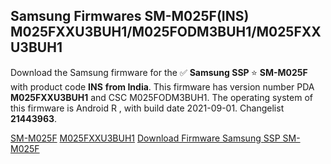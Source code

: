 <h2>Samsung Firmwares SM-M025F(INS) M025FXXU3BUH1/M025FODM3BUH1/M025FXXU3BUH1</h2>
Download the Samsung firmware for the ✅ <strong>Samsung SSP </strong> ⭐ <strong>SM-M025F</strong> with product code <strong>INS</strong> <strong> from India</strong>. This firmware has version number PDA <strong>M025FXXU3BUH1</strong> and CSC M025FODM3BUH1. The operating system of this firmware is Android R , with build date 2021-09-01. Changelist <strong>21443963</strong>.


[SM-M025F](https://samfirm.shop/samsung/model/SM-M025F)
[M025FXXU3BUH1](https://samfirm.shop/samsung/pda/M025FXXU3BUH1)
[Download Firmware Samsung SSP SM-M025F](https://samfirm.shop/samsung/firmware/453457)

